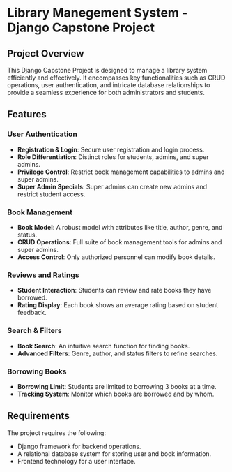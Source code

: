# Library Manegement System - Django Capstone Project

## Project Overview
This Django Capstone Project is designed to manage a library system efficiently and effectively. It encompasses key functionalities such as CRUD operations, user authentication, and intricate database relationships to provide a seamless experience for both administrators and students.

## Features

### User Authentication
- **Registration & Login**: Secure user registration and login process.
- **Role Differentiation**: Distinct roles for students, admins, and super admins.
- **Privilege Control**: Restrict book management capabilities to admins and super admins.
- **Super Admin Specials**: Super admins can create new admins and restrict student access.

### Book Management
- **Book Model**: A robust model with attributes like title, author, genre, and status.
- **CRUD Operations**: Full suite of book management tools for admins and super admins.
- **Access Control**: Only authorized personnel can modify book details.

### Reviews and Ratings
- **Student Interaction**: Students can review and rate books they have borrowed.
- **Rating Display**: Each book shows an average rating based on student feedback.

### Search & Filters
- **Book Search**: An intuitive search function for finding books.
- **Advanced Filters**: Genre, author, and status filters to refine searches.

### Borrowing Books
- **Borrowing Limit**: Students are limited to borrowing 3 books at a time.
- **Tracking System**: Monitor which books are borrowed and by whom.

## Requirements
The project requires the following:
- Django framework for backend operations.
- A relational database system for storing user and book information.
- Frontend technology  for a user interface.


